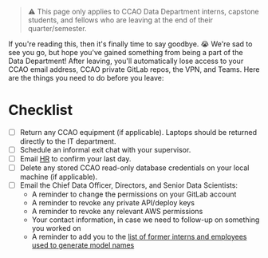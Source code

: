 > :warning: This page only applies to CCAO Data Department interns, capstone students, and fellows who are leaving at the end of their quarter/semester.

If you're reading this, then it's finally time to say goodbye. :sob: We're sad to see you go, but hope you've gained something from being a part of the Data Department! After leaving, you'll automatically lose access to your CCAO email address, CCAO private GitLab repos, the VPN, and Teams. Here are the things you need to do before you leave:

# Checklist

- [ ] Return any CCAO equipment (if applicable). Laptops should be returned directly to the IT department.
- [ ] Schedule an informal exit chat with your supervisor.
- [ ] Email [HR](assessor.ccaohr@cookcountyil.gov) to confirm your last day.
- [ ] Delete any stored CCAO read-only database credentials on your local machine (if applicable).
- [ ] Email the Chief Data Officer, Directors, and Senior Data Scientists: 
  - A reminder to change the permissions on your GitLab account
  - A reminder to revoke any private API/deploy keys
  - A reminder to revoke any relevant AWS permissions 
  - Your contact information, in case we need to follow-up on something you worked on
  - A reminder to add you to the [list of former interns and employees used to generate model names](https://gitlab.com/ccao-data-science---modeling/packages/ccao/-/blob/master/data-raw/ccao_ids.R)
